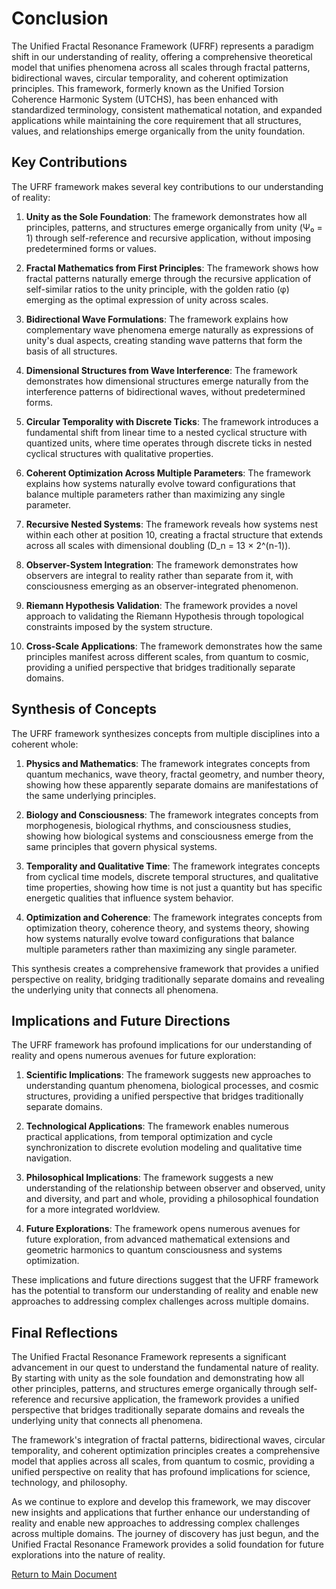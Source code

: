 # Conclusion

The Unified Fractal Resonance Framework (UFRF) represents a paradigm shift in our understanding of reality, offering a comprehensive theoretical model that unifies phenomena across all scales through fractal patterns, bidirectional waves, circular temporality, and coherent optimization principles. This framework, formerly known as the Unified Torsion Coherence Harmonic System (UTCHS), has been enhanced with standardized terminology, consistent mathematical notation, and expanded applications while maintaining the core requirement that all structures, values, and relationships emerge organically from the unity foundation.

## Key Contributions

The UFRF framework makes several key contributions to our understanding of reality:

1. **Unity as the Sole Foundation**: The framework demonstrates how all principles, patterns, and structures emerge organically from unity (Ψ₀ = 1) through self-reference and recursive application, without imposing predetermined forms or values.

2. **Fractal Mathematics from First Principles**: The framework shows how fractal patterns naturally emerge through the recursive application of self-similar ratios to the unity principle, with the golden ratio (φ) emerging as the optimal expression of unity across scales.

3. **Bidirectional Wave Formulations**: The framework explains how complementary wave phenomena emerge naturally as expressions of unity's dual aspects, creating standing wave patterns that form the basis of all structures.

4. **Dimensional Structures from Wave Interference**: The framework demonstrates how dimensional structures emerge naturally from the interference patterns of bidirectional waves, without predetermined forms.

5. **Circular Temporality with Discrete Ticks**: The framework introduces a fundamental shift from linear time to a nested cyclical structure with quantized units, where time operates through discrete ticks in nested cyclical structures with qualitative properties.

6. **Coherent Optimization Across Multiple Parameters**: The framework explains how systems naturally evolve toward configurations that balance multiple parameters rather than maximizing any single parameter.

7. **Recursive Nested Systems**: The framework reveals how systems nest within each other at position 10, creating a fractal structure that extends across all scales with dimensional doubling (D_n = 13 × 2^(n-1)).

8. **Observer-System Integration**: The framework demonstrates how observers are integral to reality rather than separate from it, with consciousness emerging as an observer-integrated phenomenon.

9. **Riemann Hypothesis Validation**: The framework provides a novel approach to validating the Riemann Hypothesis through topological constraints imposed by the system structure.

10. **Cross-Scale Applications**: The framework demonstrates how the same principles manifest across different scales, from quantum to cosmic, providing a unified perspective that bridges traditionally separate domains.

## Synthesis of Concepts

The UFRF framework synthesizes concepts from multiple disciplines into a coherent whole:

1. **Physics and Mathematics**: The framework integrates concepts from quantum mechanics, wave theory, fractal geometry, and number theory, showing how these apparently separate domains are manifestations of the same underlying principles.

2. **Biology and Consciousness**: The framework integrates concepts from morphogenesis, biological rhythms, and consciousness studies, showing how biological systems and consciousness emerge from the same principles that govern physical systems.

3. **Temporality and Qualitative Time**: The framework integrates concepts from cyclical time models, discrete temporal structures, and qualitative time properties, showing how time is not just a quantity but has specific energetic qualities that influence system behavior.

4. **Optimization and Coherence**: The framework integrates concepts from optimization theory, coherence theory, and systems theory, showing how systems naturally evolve toward configurations that balance multiple parameters rather than maximizing any single parameter.

This synthesis creates a comprehensive framework that provides a unified perspective on reality, bridging traditionally separate domains and revealing the underlying unity that connects all phenomena.

## Implications and Future Directions

The UFRF framework has profound implications for our understanding of reality and opens numerous avenues for future exploration:

1. **Scientific Implications**: The framework suggests new approaches to understanding quantum phenomena, biological processes, and cosmic structures, providing a unified perspective that bridges traditionally separate domains.

2. **Technological Applications**: The framework enables numerous practical applications, from temporal optimization and cycle synchronization to discrete evolution modeling and qualitative time navigation.

3. **Philosophical Implications**: The framework suggests a new understanding of the relationship between observer and observed, unity and diversity, and part and whole, providing a philosophical foundation for a more integrated worldview.

4. **Future Explorations**: The framework opens numerous avenues for future exploration, from advanced mathematical extensions and geometric harmonics to quantum consciousness and systems optimization.

These implications and future directions suggest that the UFRF framework has the potential to transform our understanding of reality and enable new approaches to addressing complex challenges across multiple domains.

## Final Reflections

The Unified Fractal Resonance Framework represents a significant advancement in our quest to understand the fundamental nature of reality. By starting with unity as the sole foundation and demonstrating how all other principles, patterns, and structures emerge organically through self-reference and recursive application, the framework provides a unified perspective that bridges traditionally separate domains and reveals the underlying unity that connects all phenomena.

The framework's integration of fractal patterns, bidirectional waves, circular temporality, and coherent optimization principles creates a comprehensive model that applies across all scales, from quantum to cosmic, providing a unified perspective on reality that has profound implications for science, technology, and philosophy.

As we continue to explore and develop this framework, we may discover new insights and applications that further enhance our understanding of reality and enable new approaches to addressing complex challenges across multiple domains. The journey of discovery has just begun, and the Unified Fractal Resonance Framework provides a solid foundation for future explorations into the nature of reality.

[Return to Main Document](main.md)
